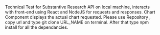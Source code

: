 Technical Test for Substantive Research API on local machine, interacts with front-end using React and NodeJS for requests and responses. Chart Component displays the actual chart requested. Please use Repository , copy url and type git clone URL_NAME on terminal. After that type npm install for all the dependancies.
